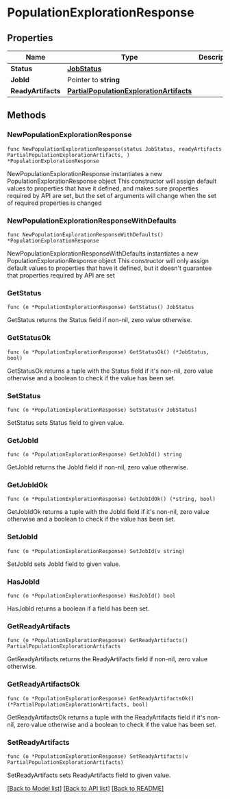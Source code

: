 # PopulationExplorationResponse

## Properties

Name | Type | Description | Notes
------------ | ------------- | ------------- | -------------
**Status** | [**JobStatus**](JobStatus.md) |  | 
**JobId** | Pointer to **string** |  | [optional] 
**ReadyArtifacts** | [**PartialPopulationExplorationArtifacts**](PartialPopulationExplorationArtifacts.md) |  | 

## Methods

### NewPopulationExplorationResponse

`func NewPopulationExplorationResponse(status JobStatus, readyArtifacts PartialPopulationExplorationArtifacts, ) *PopulationExplorationResponse`

NewPopulationExplorationResponse instantiates a new PopulationExplorationResponse object
This constructor will assign default values to properties that have it defined,
and makes sure properties required by API are set, but the set of arguments
will change when the set of required properties is changed

### NewPopulationExplorationResponseWithDefaults

`func NewPopulationExplorationResponseWithDefaults() *PopulationExplorationResponse`

NewPopulationExplorationResponseWithDefaults instantiates a new PopulationExplorationResponse object
This constructor will only assign default values to properties that have it defined,
but it doesn't guarantee that properties required by API are set

### GetStatus

`func (o *PopulationExplorationResponse) GetStatus() JobStatus`

GetStatus returns the Status field if non-nil, zero value otherwise.

### GetStatusOk

`func (o *PopulationExplorationResponse) GetStatusOk() (*JobStatus, bool)`

GetStatusOk returns a tuple with the Status field if it's non-nil, zero value otherwise
and a boolean to check if the value has been set.

### SetStatus

`func (o *PopulationExplorationResponse) SetStatus(v JobStatus)`

SetStatus sets Status field to given value.


### GetJobId

`func (o *PopulationExplorationResponse) GetJobId() string`

GetJobId returns the JobId field if non-nil, zero value otherwise.

### GetJobIdOk

`func (o *PopulationExplorationResponse) GetJobIdOk() (*string, bool)`

GetJobIdOk returns a tuple with the JobId field if it's non-nil, zero value otherwise
and a boolean to check if the value has been set.

### SetJobId

`func (o *PopulationExplorationResponse) SetJobId(v string)`

SetJobId sets JobId field to given value.

### HasJobId

`func (o *PopulationExplorationResponse) HasJobId() bool`

HasJobId returns a boolean if a field has been set.

### GetReadyArtifacts

`func (o *PopulationExplorationResponse) GetReadyArtifacts() PartialPopulationExplorationArtifacts`

GetReadyArtifacts returns the ReadyArtifacts field if non-nil, zero value otherwise.

### GetReadyArtifactsOk

`func (o *PopulationExplorationResponse) GetReadyArtifactsOk() (*PartialPopulationExplorationArtifacts, bool)`

GetReadyArtifactsOk returns a tuple with the ReadyArtifacts field if it's non-nil, zero value otherwise
and a boolean to check if the value has been set.

### SetReadyArtifacts

`func (o *PopulationExplorationResponse) SetReadyArtifacts(v PartialPopulationExplorationArtifacts)`

SetReadyArtifacts sets ReadyArtifacts field to given value.



[[Back to Model list]](../README.md#documentation-for-models) [[Back to API list]](../README.md#documentation-for-api-endpoints) [[Back to README]](../README.md)


